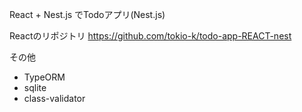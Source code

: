 React + Nest.js でTodoアプリ(Nest.js)

Reactのリポジトリ
https://github.com/tokio-k/todo-app-REACT-nest
  
その他
* TypeORM
* sqlite
* class-validator
